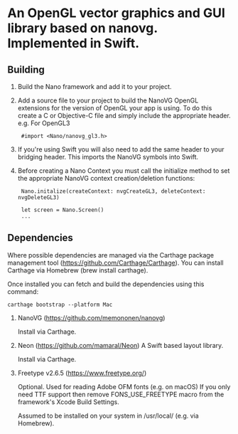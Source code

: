 
# An OpenGL vector graphics and GUI library based on nanovg. Implemented in Swift.

## Building

1. Build the Nano framework and add it to your project.

2. Add a source file to your project to build the NanoVG OpenGL extensions for the version of OpenGL your app is using.
   To do this create a C or Objective-C file and simply include the appropriate header.
   e.g. For OpenGL3

        #import <Nano/nanovg_gl3.h>
   
3. If you're using Swift you will also need to add the same header to your bridging header. This imports the NanoVG symbols into Swift.

4. Before creating a Nano Context you must call the initialize method to set the appropriate NanoVG context creation/deletion functions:

        Nano.initalize(createContext: nvgCreateGL3, deleteContext: nvgDeleteGL3)

        let screen = Nano.Screen()
        ...


## Dependencies

Where possible dependencies are managed via the Carthage package management tool (https://github.com/Carthage/Carthage).
You can install Carthage via Homebrew (brew install carthage).

Once installed you can fetch and build the dependencies using this command:

    carthage bootstrap --platform Mac


1. NanoVG
   (https://github.com/memononen/nanovg)

   Install via Carthage.

2. Neon
   (https://github.com/mamaral/Neon)
   A Swift based layout library.

   Install via Carthage.
   
3. Freetype v2.6.5
   (https://www.freetype.org/)

   Optional. Used for reading Adobe OFM fonts (e.g. on macOS)
   If you only need TTF support then remove FONS_USE_FREETYPE macro from the framework's Xcode Build Settings.
   
   Assumed to be installed on your system in /usr/local/ (e.g. via Homebrew).
